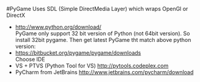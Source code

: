 #PyGame
Uses SDL (Simple DirectMedia Layer) which wraps OpenGl or DirectX    


* http://www.python.org/download/    
PyGame only support 32 bit version of Python (not 64bit version). So install 32bit pygame. Then get latest PyGame tht match above python version:
* https://bitbucket.org/pygame/pygame/downloads     
Choose IDE     
* VS + PTVS (Python Tool for VS)
http://pytools.codeplex.com
* PyCharm from JetBrains
http://www.jetbrains.com/pycharm/download
